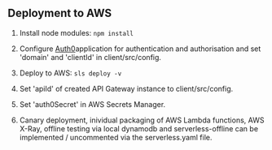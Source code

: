 ## Deployment to AWS

1. Install node modules:
   `npm install`
2. Configure [Auth0](https://auth0.com/)application for authentication and authorisation and set 'domain' and 'clientId' in client/src/config.
3. Deploy to AWS:
   `sls deploy -v`
4. Set 'apiId' of created API Gateway instance to client/src/config.
5. Set 'auth0Secret' in AWS Secrets Manager.

6. Canary deployment, inividual packaging of AWS Lambda functions, AWS X-Ray, offline testing via local dynamodb and serverless-offline can be implemented / uncommented via the serverless.yaml file.
